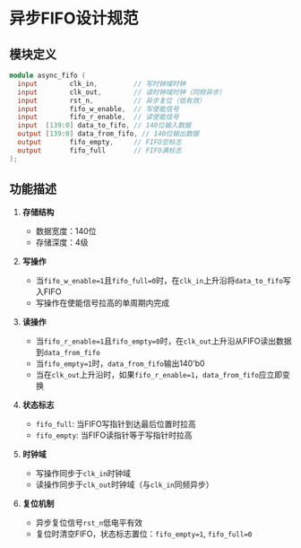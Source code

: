 # 异步FIFO设计规范

## 模块定义
```verilog
module async_fifo (
  input        clk_in,         // 写时钟域时钟
  input        clk_out,        // 读时钟域时钟（同频异步）
  input        rst_n,          // 异步复位（低有效）
  input        fifo_w_enable,  // 写使能信号
  input        fifo_r_enable,  // 读使能信号
  input  [139:0] data_to_fifo, // 140位输入数据
  output [139:0] data_from_fifo, // 140位输出数据
  output       fifo_empty,     // FIFO空标志
  output       fifo_full       // FIFO满标志
);
```

## 功能描述
1. **存储结构**
   - 数据宽度：140位
   - 存储深度：4级

2. **写操作**
   - 当`fifo_w_enable=1`且`fifo_full=0`时，在`clk_in`上升沿将`data_to_fifo`写入FIFO
   - 写操作在使能信号拉高的单周期内完成

3. **读操作**
   - 当`fifo_r_enable=1`且`fifo_empty=0`时，在`clk_out`上升沿从FIFO读出数据到`data_from_fifo`
   - 当`fifo_empty=1`时，`data_from_fifo`输出140'b0
   - 当在`clk_out`上升沿时，如果`fifo_r_enable=1`，`data_from_fifo`应立即变换

4. **状态标志**
   - `fifo_full`: 当FIFO写指针到达最后位置时拉高
   - `fifo_empty`: 当FIFO读指针等于写指针时拉高

5. **时钟域**
   - 写操作同步于`clk_in`时钟域
   - 读操作同步于`clk_out`时钟域（与`clk_in`同频异步）

6. **复位机制**
   - 异步复位信号`rst_n`低电平有效
   - 复位时清空FIFO，状态标志置位：`fifo_empty=1`, `fifo_full=0`
